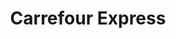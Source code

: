 ---
title: "Carrefour Express"
url: /ciudad-autonoma-de-buenos-aires/carrefour-express-deheza/
shop: Lebensmittel
---